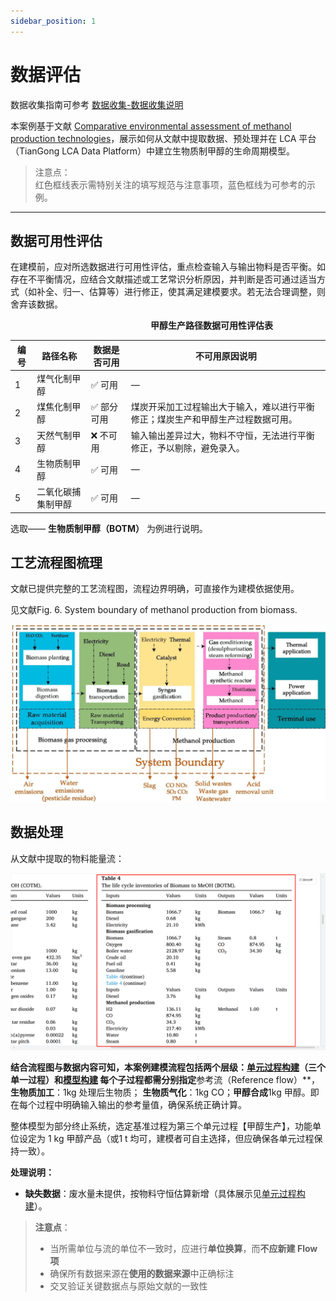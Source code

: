 ```yaml
---
sidebar_position: 1
---
```


# 数据评估

数据收集指南可参考 [数据收集-数据收集说明](/docs/data-collection/data-collection-instructions.md)

本案例基于文献  [Comparative environmental assessment of methanol production technologies](https://doi.org/10.1016/j.enconman.2024.118128)，展示如何从文献中提取数据、预处理并在 LCA 平台（TianGong LCA Data Platform）中建立生物质制甲醇的生命周期模型。

>注意点：  
红色框线表示需特别关注的填写规范与注意事项，蓝色框线为可参考的示例。
---

## 数据可用性评估

在建模前，应对所选数据进行可用性评估，重点检查输入与输出物料是否平衡。如存在不平衡情况，应结合文献描述或工艺常识分析原因，并判断是否可通过适当方式（如补全、归一、估算等）进行修正，使其满足建模要求。若无法合理调整，则舍弃该数据。

　　　　　　　　　　　　　　　　**甲醇生产路径数据可用性评估表**

| 编号 | 路径名称               | 数据是否可用       | 不可用原因说明 |
|------|------------------------|--------------------|----------------|
| 1    | 煤气化制甲醇           | ✅ 可用             | —              |
| 2    | 煤焦化制甲醇           | ✅ 部分可用         | 煤炭开采加工过程输出大于输入，难以进行平衡修正；煤炭生产和甲醇生产过程数据可用。 |
| 3    | 天然气制甲醇           | ❌ 不可用           | 输入输出差异过大，物料不守恒，无法进行平衡修正，予以剔除，避免录入。 |
| 4    | 生物质制甲醇           | ✅ 可用             | —              |
| 5    | 二氧化碳捕集制甲醇     | ✅ 可用             | —              |

选取—— **生物质制甲醇（BOTM）**  为例进行说明。

## 工艺流程图梳理

文献已提供完整的工艺流程图，流程边界明确，可直接作为建模依据使用。

见文献Fig. 6. System boundary of methanol production from biomass.

![替代文字](./img/system-boundary-diagram.png)

## 数据处理

从文献中提取的物料能量流：

![替代文字](./img/data-list.png)

**结合流程图与数据内容可知，本案例建模流程包括两个层级：[单元过程构建](/docs/data-collection/case-introduction/unit-process-construction.md)（三个单一过程）和[模型构建](/docs/data-collection/case-introduction/model-building.md)
每个子过程都需分别指定**参考流（Reference flow）**，**生物质加工**：1kg 处理后生物质； **生物质气化**：1kg CO；**甲醇合成**1kg 甲醇。即在每个过程中明确输入输出的参考量值，确保系统正确计算。

整体模型为部分终止系统，选定基准过程为第三个单元过程【甲醇生产】，功能单位设定为 1 kg 甲醇产品（或1 t 均可，建模者可自主选择，但应确保各单元过程保持一致）。

**处理说明：**

- **缺失数据**：废水量未提供，按物料守恒估算新增（具体展示见[单元过程构建](/docs/data-collection/case-introduction/unit-process-construction.md)）。

> **注意点**：
> - 当所需单位与流的单位不一致时，应进行**单位换算**，而**不应新建 Flow 项**
> - 确保所有数据来源在**使用的数据来源**中正确标注
> - 交叉验证关键数据点与原始文献的一致性
